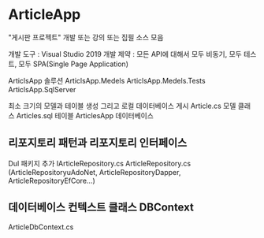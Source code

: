 # ArticleApp
"게시판 프로젝트" 개발 또는 강의 또는 집필 소스 모음

개발 도구 : Visual Studio 2019
개발 제약 : 모든 API에 대해서 모두 비동기, 모두 테스트, 모두 SPA(Single Page Application)

ArticlsApp 솔루션
  ArticlsApp.Medels
  ArticlsApp.Medels.Tests
  ArticlsApp.SqlServer

최소 크기의 모델과 테이블 생성 그리고 로컬 데이터베이스 게시
  Article.cs 모델 클래스
  Articles.sql 테이블
  ArticlesApp 데이터베이스
  
## 리포지토리 패턴과 리포지토리 인터페이스
  Dul 패키지 추가
  IArticleRepository.cs
  ArticleRepository.cs (ArticleRepositoryuAdoNet, ArticleRepositoryDapper, ArticleRepositoryEfCore...)
  
## 데이터베이스 컨텍스트 클래스 DBContext  
  ArticleDbContext.cs
